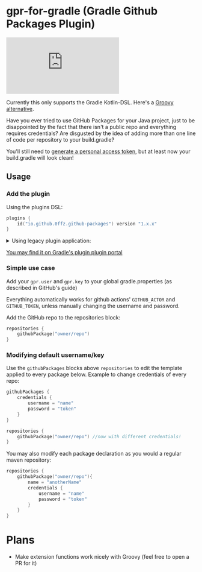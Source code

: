 # gpr-for-gradle (Gradle Github Packages Plugin) 

[![Gradle Plugin Portal](https://badgen.net/maven/v/metadata-url/https/plugins.gradle.org/m2/io/github/0ffz/github-packages/io.github.0ffz.github-packages.gradle.plugin/maven-metadata.xml?label=gradlePluginPortal)](https://plugins.gradle.org/plugin/io.github.0ffz.github-packages)

Currently this only supports the Gradle Kotlin-DSL. Here's a [Groovy alternative](https://plugins.gradle.org/plugin/io.github.0ffz.github-packages).

Have you ever tried to use GitHub Packages for your Java project, just to be disappointed by the fact that there isn't a public repo and everything requires credentials? Are disgusted by the idea of adding more than one line of code per repository to your build.gradle? 

You'll still need to [generate a personal access token](https://docs.github.com/en/packages/using-github-packages-with-your-projects-ecosystem/configuring-gradle-for-use-with-github-packages#authenticating-to-github-packages), but at least now your build.gradle will look clean!

## Usage

### Add the plugin


Using the plugins DSL:

```kotlin
plugins {
    id("io.github.0ffz.github-packages") version "1.x.x"
}
```

<details>
<summary>Using legacy plugin application: </summary>
<p>

```kotlin
buildscript {
  repositories {
    maven {
      url = uri("https://plugins.gradle.org/m2/")
    }
  }
  dependencies {
    classpath("gradle.plugin.io.github.0ffz:gpr-for-gradle:1.x.x")
  }
}

apply(plugin = "io.github.0ffz.github-packages")
```
</p>
</details>

[You may find it on Gradle's plugin plugin portal](https://plugins.gradle.org/plugin/io.github.0ffz.github-packages) 

### Simple use case

Add your `gpr.user` and `gpr.key` to your global gradle.properties (as described in GitHub's guide)

Everything automatically works for github actions' `GITHUB_ACTOR` and `GITHUB_TOKEN`, unless manually changing the username and password.

Add the GitHub repo to the repositories block:

```kotlin
repositories {
    githubPackage("owner/repo")
}
```

### Modifying default username/key

Use the `githubPackages` blocks above `repositories` to edit the template applied to every package below. Example to change credentials of every repo:

```kotlin
githubPackages {
    credentials {
        username = "name"
        password = "token"
    }
}

repositories {
    githubPackage("owner/repo") //now with different credentials!
}
```

You may also modify each package declaration as you would a regular maven repository:

```kotlin
repositories {
    githubPackage("owner/repo"){
        name = "anotherName"
        credentials {
            username = "name"
            password = "token"
        }
    }
}
```

# Plans

- Make extension functions work nicely with Groovy (feel free to open a PR for it)
